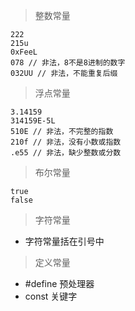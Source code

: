 > 整数常量

```
222
215u
0xFeeL
078 // 非法，8不是8进制的数字
032UU // 非法，不能重复后缀
```

> 浮点常量

```
3.14159
314159E-5L
510E // 非法，不完整的指数
210f // 非法，没有小数或指数
.e55 // 非法，缺少整数或分数
```

> 布尔常量

```
true
false
```

> 字符常量

- 字符常量括在引号中

> 定义常量

- #define 预处理器
- const 关键字
